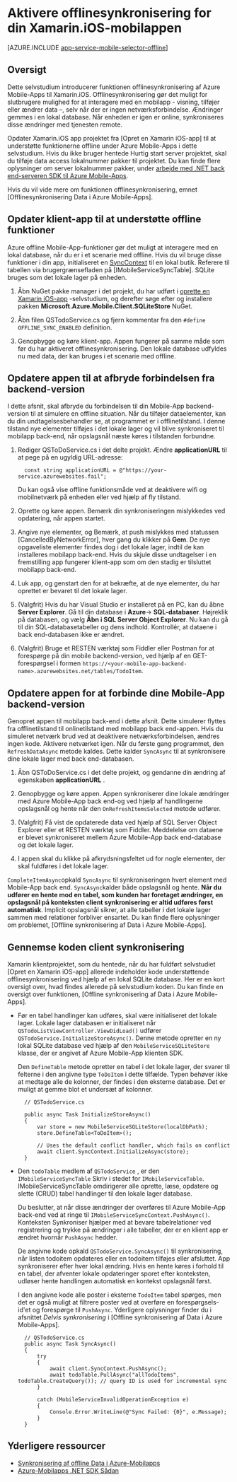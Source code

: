<properties
    pageTitle="Aktivere offlinesynkronisering for din Azure Mobile-App (Xamarin iOS)"
    description="Lær at bruge App Service Mobile-App til cache og synkronisere offline data i dit Xamarin iOS-program"
    documentationCenter="xamarin"
    authors="adrianhall"
    manager="dwrede"
    editor=""
    services="app-service\mobile"/>

<tags
    ms.service="app-service-mobile"
    ms.workload="mobile"
    ms.tgt_pltfrm="mobile-xamarin-ios"
    ms.devlang="dotnet"
    ms.topic="article"
    ms.date="10/01/2016"
    ms.author="adrianha"/>

# <a name="enable-offline-sync-for-your-xamarinios-mobile-app"></a>Aktivere offlinesynkronisering for din Xamarin.iOS-mobilappen

[AZURE.INCLUDE [app-service-mobile-selector-offline](../../includes/app-service-mobile-selector-offline.md)]

## <a name="overview"></a>Oversigt

Dette selvstudium introducerer funktionen offlinesynkronisering af Azure Mobile-Apps til Xamarin.iOS. Offlinesynkronisering gør det muligt for slutbrugere mulighed for at interagere med en mobilapp - visning, tilføjer eller ændrer data –, selv når der er ingen netværksforbindelse. Ændringer gemmes i en lokal database. Når enheden er igen er online, synkroniseres disse ændringer med tjenesten remote.

Opdater Xamarin.iOS app projektet fra [Opret en Xamarin iOS-app] til at understøtte funktionerne offline under Azure Mobile-Apps i dette selvstudium. Hvis du ikke bruger hentede Hurtig start server projektet, skal du tilføje data access lokalnummer pakker til projektet. Du kan finde flere oplysninger om server lokalnummer pakker, under [arbejde med .NET back end-serveren SDK til Azure Mobile-Apps](app-service-mobile-dotnet-backend-how-to-use-server-sdk.md).

Hvis du vil vide mere om funktionen offlinesynkronisering, emnet [Offlinesynkronisering Data i Azure Mobile-Apps].

## <a name="update-the-client-app-to-support-offline-features"></a>Opdater klient-app til at understøtte offline funktioner

Azure offline Mobile-App-funktioner gør det muligt at interagere med en lokal database, når du er i et scenarie med offline. Hvis du vil bruge disse funktioner i din app, initialiseret en [SyncContext] til en lokal butik. Referere til tabellen via brugergrænsefladen på [IMobileServiceSyncTable]. SQLite bruges som det lokale lager på enheden.

1. Åbn NuGet pakke manager i det projekt, du har udført i [oprette en Xamarin iOS-app] -selvstudium, og derefter søge efter og installere pakken **Microsoft.Azure.Mobile.Client.SQLiteStore** NuGet.

2. Åbn filen QSTodoService.cs og fjern kommentar fra den `#define OFFLINE_SYNC_ENABLED` definition.

3. Genopbygge og køre klient-app. Appen fungerer på samme måde som før du har aktiveret offlinesynkronisering. Den lokale database udfyldes nu med data, der kan bruges i et scenarie med offline.

## <a name="update-sync"></a>Opdatere appen til at afbryde forbindelsen fra backend-version

I dette afsnit, skal afbryde du forbindelsen til din Mobile-App backend-version til at simulere en offline situation. Når du tilføjer dataelementer, kan du din undtagelsesbehandler se, at programmet er i offlinetilstand. I denne tilstand nye elementer tilføjes i det lokale lager og vil blive synkroniseret til mobilapp back-end, når opslagsnål næste køres i tilstanden forbundne.

1. Rediger QSToDoService.cs i det delte projekt. Ændre **applicationURL** til at pege på en ugyldig URL-adresse:

         const string applicationURL = @"https://your-service.azurewebsites.fail";

    Du kan også vise offline funktionsmåde ved at deaktivere wifi og mobilnetværk på enheden eller ved hjælp af fly tilstand.

2. Oprette og køre appen. Bemærk din synkroniseringen mislykkedes ved opdatering, når appen startet.

3. Angive nye elementer, og Bemærk, at push mislykkes med statussen [CancelledByNetworkError], hver gang du klikker på **Gem**. De nye opgaveliste elementer findes dog i det lokale lager, indtil de kan installeres mobilapp back-end.  Hvis du skjule disse undtagelser i en fremstilling app fungerer klient-app som om den stadig er tilsluttet mobilapp back-end.

4. Luk app, og genstart den for at bekræfte, at de nye elementer, du har oprettet er bevaret til det lokale lager.

5. (Valgfrit) Hvis du har Visual Studio er installeret på en PC, kan du åbne **Server Explorer**. Gå til din database i **Azure**-> **SQL-databaser**. Højreklik på databasen, og vælg **Åbn i SQL Server Object Explorer**. Nu kan du gå til din SQL-databasetabeller og dens indhold. Kontrollér, at dataene i back end-databasen ikke er ændret.

6. (Valgfrit) Bruge et RESTEN værktøj som Fiddler eller Postman for at forespørge på din mobile backend-version, ved hjælp af en GET-forespørgsel i formen `https://<your-mobile-app-backend-name>.azurewebsites.net/tables/TodoItem`.

## <a name="update-online-app"></a>Opdatere appen for at forbinde dine Mobile-App backend-version

Genopret appen til mobilapp back-end i dette afsnit. Dette simulerer flyttes fra offlinetilstand til onlinetilstand med mobilapp back end-appen.   Hvis du simuleret netværk brud ved at deaktivere netværksforbindelsen, ændres ingen kode.
Aktivere netværket igen.  Når du første gang programmet, den `RefreshDataAsync` metode kaldes. Dette kalder `SyncAsync` til at synkronisere dine lokale lager med back end-databasen.

1. Åbn QSToDoService.cs i det delte projekt, og gendanne din ændring af egenskaben **applicationURL** .

2. Genopbygge og køre appen. Appen synkroniserer dine lokale ændringer med Azure Mobile-App back end-og ved hjælp af handlingerne opslagsnål og hente når den `OnRefreshItemsSelected` metode udfører.

3. (Valgfrit) Få vist de opdaterede data ved hjælp af SQL Server Object Explorer eller et RESTEN værktøj som Fiddler. Meddelelse om dataene er blevet synkroniseret mellem Azure Mobile-App back end-database og det lokale lager.

4. I appen skal du klikke på afkrydsningsfeltet ud for nogle elementer, der skal fuldføres i det lokale lager.

  `CompleteItemAsync`opkald `SyncAsync` til synkroniseringen hvert element med Mobile-App back end. `SyncAsync`kalder både opslagsnål og hente.
  **Når du udfører en hente mod en tabel, som kunden har foretaget ændringer, en opslagsnål på konteksten client synkronisering er altid udføres først automatisk**. Implicit opslagsnål sikrer, at alle tabeller i det lokale lager sammen med relationer forbliver ensartet. Du kan finde flere oplysninger om problemet, [Offline synkronisering af Data i Azure Mobile-Apps].

## <a name="review-the-client-sync-code"></a>Gennemse koden client synkronisering

Xamarin klientprojektet, som du hentede, når du har fuldført selvstudiet [Opret en Xamarin iOS-app] allerede indeholder kode understøttende offlinesynkronisering ved hjælp af en lokal SQLite database. Her er en kort oversigt over, hvad findes allerede på selvstudium koden. Du kan finde en oversigt over funktionen, [Offline synkronisering af Data i Azure Mobile-Apps].

* Før en tabel handlinger kan udføres, skal være initialiseret det lokale lager. Lokale lager databasen er initialiseret når `QSTodoListViewController.ViewDidLoad()` udfører `QSTodoService.InitializeStoreAsync()`. Denne metode opretter en ny lokal SQLite database ved hjælp af den `MobileServiceSQLiteStore` klasse, der er angivet af Azure Mobile-App klienten SDK.

    Den `DefineTable` metode opretter en tabel i det lokale lager, der svarer til felterne i den angivne type `ToDoItem` i dette tilfælde. Typen behøver ikke at medtage alle de kolonner, der findes i den eksterne database. Det er muligt at gemme blot et undersæt af kolonner.

        // QSTodoService.cs

        public async Task InitializeStoreAsync()
        {
            var store = new MobileServiceSQLiteStore(localDbPath);
            store.DefineTable<ToDoItem>();

            // Uses the default conflict handler, which fails on conflict
            await client.SyncContext.InitializeAsync(store);
        }


* Den `todoTable` medlem af `QSTodoService` , er den `IMobileServiceSyncTable` Skriv i stedet for `IMobileServiceTable`. IMobileServiceSyncTable omdirigerer alle oprette, læse, opdatere og slette (CRUD) tabel handlinger til den lokale lager database.

    Du beslutter, at når disse ændringer der overføres til Azure Mobile-App back-end ved at ringe til `IMobileServiceSyncContext.PushAsync()`. Konteksten Synkroniser hjælper med at bevare tabelrelationer ved registrering og trykke på ændringer i alle tabeller, der er en klient app er ændret hvornår `PushAsync` hedder.

    De angivne kode opkald `QSTodoService.SyncAsync()` til synkronisering, når listen todoitem opdateres eller en todoitem tilføjes eller afsluttet. App synkroniserer efter hver lokal ændring. Hvis en hente køres i forhold til en tabel, der afventer lokale opdateringer sporet efter konteksten, udløser hente handlingen automatisk en kontekst opslagsnål først.

    I den angivne kode alle poster i eksterne `TodoItem` tabel spørges, men det er også muligt at filtrere poster ved at overføre en forespørgsels-id'et og forespørge til `PushAsync`. Yderligere oplysninger finder du i afsnittet *Delvis synkronisering* i [Offline synkronisering af Data i Azure Mobile-Apps].

        // QSTodoService.cs
        public async Task SyncAsync()
        {
            try
            {
                await client.SyncContext.PushAsync();
                await todoTable.PullAsync("allTodoItems", todoTable.CreateQuery()); // query ID is used for incremental sync
            }

            catch (MobileServiceInvalidOperationException e)
            {
                Console.Error.WriteLine(@"Sync Failed: {0}", e.Message);
            }
        }


## <a name="additional-resources"></a>Yderligere ressourcer

* [Synkronisering af offline Data i Azure-Mobilapps]
* [Azure-Mobilapps .NET SDK Sådan][8]

<!-- Images -->

<!-- URLs. -->
[Oprette en Xamarin iOS-app]: app-service-mobile-xamarin-ios-get-started.md
[Synkronisering af offline Data i Azure-Mobilapps]: app-service-mobile-offline-data-sync.md
[SyncContext]: https://msdn.microsoft.com/library/azure/microsoft.windowsazure.mobileservices.mobileserviceclient.synccontext(v=azure.10).aspx
[8]: app-service-mobile-dotnet-how-to-use-client-library.md